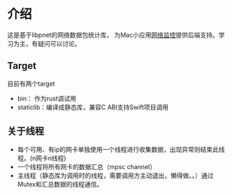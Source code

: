 # 介绍
这是基于libpnet的网络数据包统计库，
为Mac小应用[网络监控](https://github.com/QaQAdrian/monitor)提供后端支持。学习为主，有疑问可以讨论。

## Target
目前有两个target
- bin： 作为rust调试用
- staticlib：编译成静态库，兼容C ABI支持Swift项目调用

## 关于线程
- 每个可用、有ip的网卡单独使用一个线程进行收集数据，出现异常则结束此线程。(n网卡n线程)
- 一个线程将所有网卡的数据汇总（mpsc channel）
- 主线程（静态库为调用时的线程，需要调用方主动退出，懒得做。。）通过Mutex和汇总数据的线程通信。